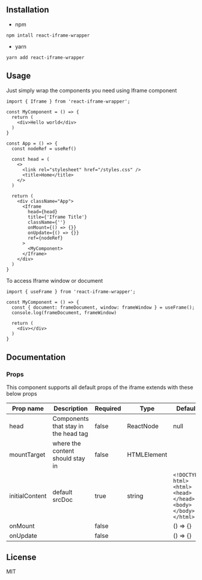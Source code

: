 ## Installation

- npm

```
npm intall react-iframe-wrapper
```

- yarn

```
yarn add react-iframe-wrapper
```

## Usage

Just simply wrap the components you need using Iframe component

```
import { Iframe } from 'react-iframe-wrapper';

const MyComponent = () => {
  return (
    <div>Hello world</div>
  )
}

const App = () => {
  const nodeRef = useRef()

  const head = (
    <>
      <link rel="stylesheet" href="/styles.css" />
      <title>Home</title>
    </>
  )

  return (
    <div className="App">
      <Iframe
        head={head}
        title={'Iframe Title'}
        className={''}
        onMount={() => {}}
        onUpdate={() => {}}
        ref={nodeRef}
      >
        <MyComponent>
      </Iframe>
    </div>
  )
}
```

To access Iframe window or document

```
import { useFrame } from 'react-iframe-wrapper';

const MyComponent = () => {
  const { document: frameDocument, window: frameWindow } = useFrame();
  console.log(frameDocument, frameWindow)

  return (
    <div></div>
  )
}
```

## Documentation

### Props
This component supports all default props of the iframe extends with these below props

| Prop name      | Description                          | Required | Type        | Default                                                  |
| -------------- | ------------------------------------ | -------- | ----------- | -------------------------------------------------------- |
| head           | Components that stay in the head tag | false    | ReactNode   | null                                                     |
| mountTarget    | where the content should stay in     | false    | HTMLElement |                                                          |
| initialContent | default srcDoc                       | true     | string      | `<!DOCTYPE html><html><head></head><body></body></html>` |
| onMount        |                                      | false    |             | () => {}                                                 |
| onUpdate       |                                      | false    |             | () => {}                                                 |

## License

MIT
